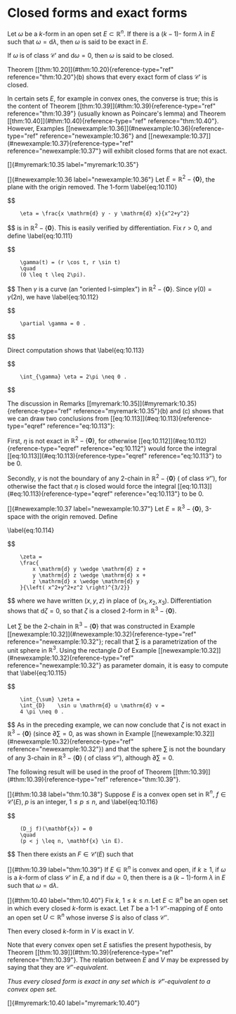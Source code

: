 # Closed forms and exact forms

<!-- ::: mydef -->
Let $\omega$ be a $k$-form in an open set $E \subset \mathbb{R}^n$. If there is
a $(k - 1)$- form $\lambda$ in $E$ such that $\omega = \mathrm{d} \lambda$, then
$\omega$ is said to be exact in $E$.

If $\omega$ is of class $\mathscr{C}'$ and $\mathrm{d} \omega = 0$, then
$\omega$ is said to be closed.

Theorem \[\[thm:10.20\]](#thm:10.20){reference-type="ref"
reference="thm:10.20"}(b) shows that every exact form of class
$\mathscr{C}'$ is closed.

In certain sets $E$, for example in convex ones, the converse is true;
this is the content of Theorem
\[\[thm:10.39\]](#thm:10.39){reference-type="ref" reference="thm:10.39"}
(usually known as Poincare's lemma) and Theorem
\[\[thm:10.40\]](#thm:10.40){reference-type="ref" reference="thm:10.40"}.
However, Examples
\[\[newexample:10.36\]](#newexample:10.36){reference-type="ref"
reference="newexample:10.36"} and
\[\[newexample:10.37\]](#newexample:10.37){reference-type="ref"
reference="newexample:10.37"} will exhibit closed forms that are not
exact.
<!-- ::: -->

<!-- ::: myremark -->
[]{#myremark:10.35 label="myremark:10.35"}
<!-- ::: -->

<!-- ::: newexample -->
[]{#newexample:10.36 label="newexample:10.36"} Let
$E = \mathbb{R}^2 - \{\mathbf{0}\}$, the plane with the origin removed. The
1-form 
\label{eq:10.110}

$$

        \eta = \frac{x \mathrm{d} y - y \mathrm{d} x}{x^2+y^2}
$$
 is in
$\mathbb{R}^2 - \{\mathbf{0}\}$. This is easily verified by differentiation. Fix
$r>0$, and define 
\label{eq:10.111}

$$

        \gamma(t) = (r \cos t, r \sin t)
        \quad 
        (0 \leq t \leq 2\pi).
$$
 Then $\gamma$ is a curve (an "oriented
I-simplex") in $\mathbb{R}^2 - \{\mathbf{0}\}$. Since $\gamma(0) = \gamma(2n)$,
we have 
\label{eq:10.112}

$$

        \partial \gamma = 0 .
$$


Direct computation shows that 
\label{eq:10.113}

$$

        \int_{\gamma} \eta = 2\pi \neq 0 .
$$


The discussion in Remarks
\[\[myremark:10.35\]](#myremark:10.35){reference-type="ref"
reference="myremark:10.35"}(b) and (c) shows that we can draw two
conclusions from \[\[eq:10.113\]](#eq:10.113){reference-type="eqref"
reference="eq:10.113"}:

First, $\eta$ is not exact in $\mathbb{R}^2 - \{\mathbf{0}\}$, for otherwise
\[\[eq:10.112\]](#eq:10.112){reference-type="eqref"
reference="eq:10.112"} would force the integral
\[\[eq:10.113\]](#eq:10.113){reference-type="eqref"
reference="eq:10.113"} to be 0.

Secondly, $\gamma$ is not the boundary of any 2-chain in
$\mathbb{R}^2 - \{\mathbf{0}\}$ ( of class $\mathscr{C}''$), for otherwise the
fact that $\eta$ is closed would force the integral
\[\[eq:10.113\]](#eq:10.113){reference-type="eqref"
reference="eq:10.113"} to be 0.
<!-- ::: -->

<!-- ::: newexample -->
[]{#newexample:10.37 label="newexample:10.37"} Let
$E = \mathbb{R}^3 - \{\mathbf{0}\}$, 3-space with the origin removed. Define

\label{eq:10.114}

$$

        \zeta = 
        \frac{
            x \mathrm{d} y \wedge \mathrm{d} z + 
            y \mathrm{d} z \wedge \mathrm{d} x + 
            z \mathrm{d} x \wedge \mathrm{d} y 
        }{\left( x^2+y^2+z^2 \right)^{3/2}}
$$
 where we have written
$(x, y, z)$ in place of $(x_1, x_2 , x_3)$. Differentiation shows that
$\mathrm{d} \zeta = 0$, so that $\zeta$ is a closed 2-form in
$\mathbb{R}^3 - \{\mathbf{0}\}$.

Let $\sum$ be the 2-chain in $\mathbb{R}^3 - \{\mathbf{0}\}$ that was
constructed in Example
\[\[newexample:10.32\]](#newexample:10.32){reference-type="ref"
reference="newexample:10.32"}; recall that $\sum$ is a parametrization
of the unit sphere in $\mathbb{R}^3$. Using the rectangle $D$ of Example
\[\[newexample:10.32\]](#newexample:10.32){reference-type="ref"
reference="newexample:10.32"} as parameter domain, it is easy to compute
that 
\label{eq:10.115}

$$

        \int_{\sum} \zeta = 
        \int_{D}    \sin u \mathrm{d} u \mathrm{d} v =
        4 \pi \neq 0 .
$$
 As in the preceding example, we can now
conclude that $\zeta$ is not exact in $\mathbb{R}^3 - \{\mathbf{0}\}$ (since
$\partial \sum = 0$, as was shown in Example
\[\[newexample:10.32\]](#newexample:10.32){reference-type="ref"
reference="newexample:10.32"}) and that the sphere $\sum$ is not the
boundary of any 3-chain in $\mathbb{R}^3 - \{\mathbf{0}\}$ ( of class
$\mathscr{C}''$), although $\partial \sum = 0$.

The following result will be used in the proof of Theorem
\[\[thm:10.39\]](#thm:10.39){reference-type="ref" reference="thm:10.39"}.
<!-- ::: -->

<!-- ::: thm -->
[]{#thm:10.38 label="thm:10.38"} Suppose $E$ is a convex open set in
$\mathbb{R}^n$, $f \in \mathscr{C}'(E)$, $p$ is an integer, $1 \leq p \leq n$,
and 
\label{eq:10.116}

$$

        (D_j f)(\mathbf{x}) = 0
        \quad 
        (p < j \leq n, \mathbf{x} \in E).
$$
 Then there exists an
$F \in \mathscr{C}'(E)$ such that
<!-- ::: -->

<!-- ::: thm -->
[]{#thm:10.39 label="thm:10.39"} If $E \in \mathbb{R}^n$ is convex and open, if
$k \geq 1$, if $\omega$ is a $k$-form of class $\mathscr{C}'$ in $E$, a
nd if $\mathrm{d} \omega = 0$, then there is a $(k - 1)$-form $\lambda$ in $E$
such that $\omega = \mathrm{d} \lambda$.
<!-- ::: -->

<!-- ::: thm -->
[]{#thm:10.40 label="thm:10.40"} Fix $k$, $1 \leq k \leq n$. Let
$E \subset \mathbb{R}^n$ be an open set in which every closed $k$-form is exact.
Let $T$ be a 1-1 $\mathscr{C}''$-mapping of $E$ onto an open set
$U \subset \mathbb{R}^n$ whose inverse $S$ is also of class $\mathscr{C}''$.

Then every closed $k$-form in $V$ is exact in $V$.
<!-- ::: -->

Note that every convex open set $E$ satisfies the present hypothesis, by
Theorem \[\[thm:10.39\]](#thm:10.39){reference-type="ref"
reference="thm:10.39"}. The relation between $E$ and $V$ may be
expressed by saying that they are $\mathscr{C}''$-*equivalent*.

*Thus every closed form is exact in any set which is
$\mathscr{C}''$-equivalent to a convex open set.*

<!-- ::: myremark -->
[]{#myremark:10.40 label="myremark:10.40"}
<!-- ::: -->
